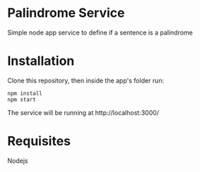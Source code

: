 # Palindrome Service

Simple node app service to define if a sentence is a palindrome

# Installation

Clone this repository, then inside the app's folder run:


```
npm install
npm start
```

The service will be running at http://localhost:3000/

# Requisites

Nodejs